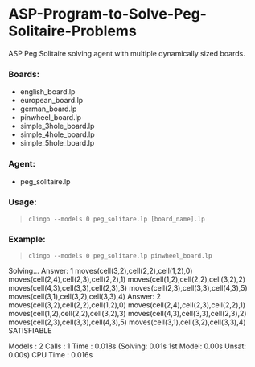# ASP-Program-to-Solve-Peg-Solitaire-Problems
ASP Peg Solitaire solving agent with multiple dynamically sized boards.
### Boards:
- english_board.lp
- european_board.lp
- german_board.lp
- pinwheel_board.lp
- simple_3hole_board.lp
- simple_4hole_board.lp
- simple_5hole_board.lp
### Agent:
- peg_solitaire.lp
### Usage: 
> `clingo --models 0 peg_solitare.lp [board_name].lp`
### Example:
> `clingo --models 0 peg_solitare.lp pinwheel_board.lp`

Solving...
Answer: 1
moves(cell(3,2),cell(2,2),cell(1,2),0) moves(cell(2,4),cell(2,3),cell(2,2),1) moves(cell(1,2),cell(2,2),cell(3,2),2) moves(cell(4,3),cell(3,3),cell(2,3),3) moves(cell(2,3),cell(3,3),cell(4,3),5) moves(cell(3,1),cell(3,2),cell(3,3),4)
Answer: 2
moves(cell(3,2),cell(2,2),cell(1,2),0) moves(cell(2,4),cell(2,3),cell(2,2),1) moves(cell(1,2),cell(2,2),cell(3,2),3) moves(cell(4,3),cell(3,3),cell(2,3),2) moves(cell(2,3),cell(3,3),cell(4,3),5) moves(cell(3,1),cell(3,2),cell(3,3),4)
SATISFIABLE

Models       : 2
Calls        : 1
Time         : 0.018s (Solving: 0.01s 1st Model: 0.00s Unsat: 0.00s)
CPU Time     : 0.016s
